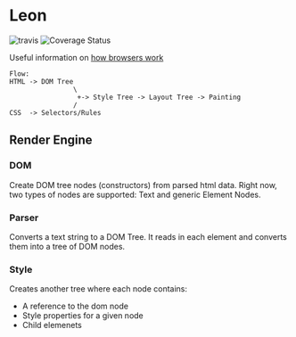 # Leon
![travis](https://travis-ci.org/callahanrts/leon.svg?branch=master)
![Coverage Status](https://coveralls.io/repos/github/callahanrts/leon/badge.svg?branch=master)

Useful information on [how browsers work](https://www.html5rocks.com/en/tutorials/internals/howbrowserswork/#CSS_parsing)

```
Flow:
HTML -> DOM Tree
                \
                 +-> Style Tree -> Layout Tree -> Painting
                /
CSS  -> Selectors/Rules
```

## Render Engine
### DOM
Create DOM tree nodes (constructors) from parsed html data. Right now,
two types of nodes are supported: Text and generic Element Nodes.

### Parser
Converts a text string to a DOM Tree. It reads in each element and converts
them into a tree of DOM nodes.

### Style
Creates another tree where each node contains:
- A reference to the dom node
- Style properties for a given node
- Child elemenets
